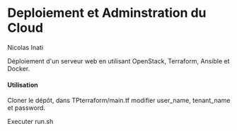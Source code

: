 # Deploiement et Adminstration du Cloud

Nicolas Inati

Déploiement d'un serveur web en utilisant OpenStack, Terraform, Ansible et Docker.

#### Utilisation

Cloner le dépôt, dans TPterraform/main.tf modifier user_name, tenant_name et password.

Executer run.sh
